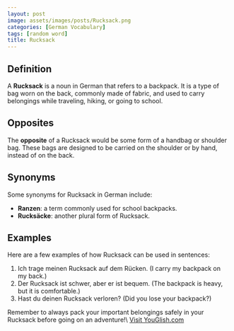 ```yaml
---
layout: post
image: assets/images/posts/Rucksack.png
categories: [German Vocabulary]
tags: [random word]
title: Rucksack
---
```


## Definition
A **Rucksack** is a noun in German that refers to a backpack. It is a type of bag worn on the back, commonly made of fabric, and used to carry belongings while traveling, hiking, or going to school.

## Opposites
The **opposite** of a Rucksack would be some form of a handbag or shoulder bag. These bags are designed to be carried on the shoulder or by hand, instead of on the back.

## Synonyms
Some synonyms for Rucksack in German include:

- **Ranzen**: a term commonly used for school backpacks.
- **Rucksäcke**: another plural form of Rucksack.

## Examples
Here are a few examples of how Rucksack can be used in sentences:

1. Ich trage meinen Rucksack auf dem Rücken. (I carry my backpack on my back.)
2. Der Rucksack ist schwer, aber er ist bequem. (The backpack is heavy, but it is comfortable.)
3. Hast du deinen Rucksack verloren? (Did you lose your backpack?)

Remember to always pack your important belongings safely in your Rucksack before going on an adventure!\ <a id="yg-widget-0" class="youglish-widget" data-query="Rucksack" data-lang="german" data-components="8412" data-auto-start="0" data-bkg-color="theme_light" data-title="How%20to%20pronounce%20Rucksack%20in%20German"  rel="nofollow" href="https://youglish.com">Visit YouGlish.com</a><script async src="https://youglish.com/public/emb/widget.js" charset="utf-8"></script>